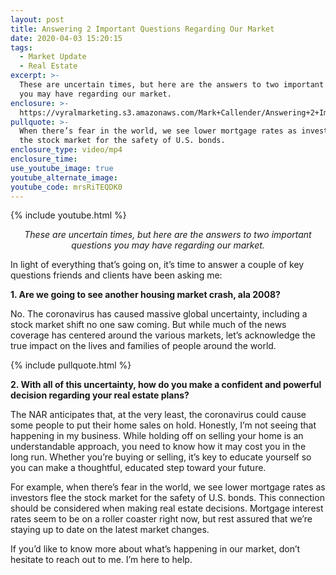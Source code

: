 ```yaml
---
layout: post
title: Answering 2 Important Questions Regarding Our Market
date: 2020-04-03 15:20:15
tags:
  - Market Update
  - Real Estate
excerpt: >-
  These are uncertain times, but here are the answers to two important questions
  you may have regarding our market.
enclosure: >-
  https://vyralmarketing.s3.amazonaws.com/Mark+Callender/Answering+2+Important+Questions+Regarding+Our+Market.mp4
pullquote: >-
  When there’s fear in the world, we see lower mortgage rates as investors flee
  the stock market for the safety of U.S. bonds.
enclosure_type: video/mp4
enclosure_time:
use_youtube_image: true
youtube_alternate_image:
youtube_code: mrsRiTEQDK0
---
```


{% include youtube.html %}

<p style="text-align: center;"><em>These are uncertain times, but here are the answers to two important questions you may have regarding our market.</em></p>

In light of everything that’s going on, it’s time to answer a couple of key questions friends and clients have been asking me:

**1\. Are we going to see another housing market crash, ala 2008?**

No. The coronavirus has caused massive global uncertainty, including a stock market shift no one saw coming. But while much of the news coverage has centered around the various markets, let’s acknowledge the true impact on the lives and families of people around the world.&nbsp;

{% include pullquote.html %}

**2\. With all of this uncertainty, how do you make a confident and powerful decision regarding your real estate plans?**

The NAR anticipates that, at the very least, the coronavirus could cause some people to put their home sales on hold. Honestly, I’m not seeing that happening in my business. While holding off on selling your home is an understandable approach, you need to know how it may cost you in the long run. Whether you’re buying or selling, it’s key to educate yourself so you can make a thoughtful, educated step toward your future.&nbsp;

For example, when there’s fear in the world, we see lower mortgage rates as investors flee the stock market for the safety of U.S. bonds. This connection should be considered when making real estate decisions. Mortgage interest rates seem to be on a roller coaster right now, but rest assured that we’re staying up to date on the latest market changes.&nbsp;

If you’d like to know more about what’s happening in our market, don’t hesitate to reach out to me. I’m here to help.